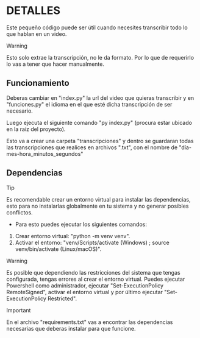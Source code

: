 # DETALLES

Este pequeño código puede ser útil cuando necesites transcribir todo lo que hablan en un video.

>[!WARNING]
> Esto solo extrae la transcripción, no le da formato. Por lo que de requerirlo lo vas a tener que hacer manualmente.

## Funcionamiento

Deberas cambiar en "index.py" la url del video que quieras transcribir y en "funciones.py" el idioma en el que esté dicha transcripción de ser necesario.

Luego ejecuta el siguiente comando "py index.py" (procura estar ubicado en la raíz del proyecto).

Esto va a crear una carpeta "transcripciones" y dentro se guardaran todas las transcripciones que realices en archivos ".txt", con el nombre de "día-mes-hora_minutos_segundos"

## Dependencias

>[!TIP]
> Es recomendable crear un entorno virtual para instalar las dependencias, esto para no instalarlas globalmente en tu sistema y no generar posibles conflictos.
> * Para esto puedes ejecutar los siguientes comandos:
> 1. Crear entorno virtual: "python -m venv venv".
> 2. Activar el entorno: "venv/Scripts/activate (Windows) ; source venv/bin/activate (Linux/macOS)".

>[!WARNING]
> Es posible que dependiendo las restricciones del sistema que tengas configurada, tengas errores al crear el entorno virtual. Puedes ejecutar Powershell como administrador, ejecutar "Set-ExecutionPolicy RemoteSigned", activar el entorno virtual y por último ejecutar "Set-ExecutionPolicy Restricted".

>[!IMPORTANT]
> En el archivo "requirements.txt" vas a encontrar las dependencias necesarias que deberas instalar para que funcione.